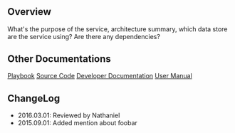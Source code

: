 # <Service Name>

## Overview
What's the purpose of the service, architecture summary, which data store are the service using? Are there any dependencies?

## Other Documentations
[Playbook](https://[...].git)
[Source Code](https://[...].git)
[Developer Documentation](https://[...].git)
[User Manual](https://[...].git)

## ChangeLog
* 2016.03.01: Reviewed by Nathaniel
* 2015.09.01: Added mention about foobar
